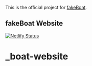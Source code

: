 This is the official project for [fakeBoat](https:/fakeboat.com/).

## fakeBoat Website

[![Netlify Status](https://api.netlify.com/api/v1/badges/51f980a2-b42d-4fff-98ff-4093832a6948/deploy-status)](https://app.netlify.com/sites/fakeboat/deploys)

# \_boat-website
